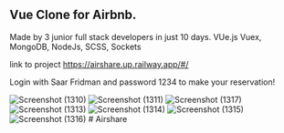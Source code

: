 ## Vue Clone for Airbnb. 
Made by 3 junior full stack developers in just 10 days.
VUe.js Vuex, MongoDB, NodeJs, SCSS, Sockets


link to project
https://airshare.up.railway.app/#/

Login with Saar Fridman and password 1234 to make your reservation!


![Screenshot (1310)](https://user-images.githubusercontent.com/64427190/207844522-3a9f894f-7f23-47bf-bdb2-67900693f0cf.png)
![Screenshot (1311)](https://user-images.githubusercontent.com/64427190/207844538-529a4878-d02d-4e69-a2cf-e085b5debcbd.png)
![Screenshot (1317)](https://user-images.githubusercontent.com/64427190/207844604-5963b475-6430-4b1b-a894-dd34e0c3d1fe.png)
![Screenshot (1313)](https://user-images.githubusercontent.com/64427190/207844565-dc69fb5a-607b-478a-8383-ab7127e7bfab.png)
![Screenshot (1314)](https://user-images.githubusercontent.com/64427190/207844571-2051357a-689a-4b15-8781-847dda427ab2.png)
![Screenshot (1315)](https://user-images.githubusercontent.com/64427190/207844580-90208248-2d20-4838-b9cf-38b06aa321ee.png)
![Screenshot (1316)](https://user-images.githubusercontent.com/64427190/207844595-56a51d44-c478-40dd-ba00-421c2f02e12b.png)
#   A i r s h a r e  
 